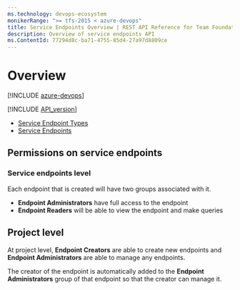 ```yaml
---
ms.technology: devops-ecosystem
monikerRange: ">= tfs-2015 < azure-devops"
title: Service Endpoints Overview | REST API Reference for Team Foundation Server
description: Overview of service endpoints API
ms.ContentId: 77294d8c-ba71-4755-85d4-27a97d8809ce
---
```


# Overview

[!INCLUDE [azure-devops](../_data/azure-devops-message.md)]

[!INCLUDE [API_version](../_data/version3-preview1.md)]

- [Service Endpoint Types](./endpoint-types.md)
- [Service Endpoints](./endpoints.md)

## Permissions on service endpoints

### Service endpoints level

Each endpoint that is created will have two groups associated with it.

- **Endpoint Administrators** have full access to the endpoint
- **Endpoint Readers** will be able to view the endpoint and make queries

## Project level

At project level, **Endpoint Creators** are able to create new endpoints and **Endpoint Administrators** are able to manage any endpoints.

The creator of the endpoint is automatically added to the **Endpoint Administrators** group of that endpoint so that the creator can manage it.
